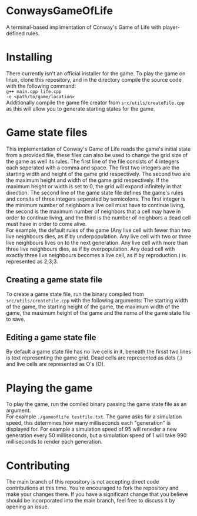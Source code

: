 # ConwaysGameOfLife
A terminal-based implimentation of Conway's Game of Life with player-defined rules.
# Installing
There currently isn't an official installer for the game. To play the game on linux, clone this repository, and in the directory compile the source code with the following command:<br><code>g++ main.cpp life.cpp -o <path/to/game/location></code><br>Additionally compile the game file creator from <code>src/utils/createFile.cpp</code> as this will allow you to generate starting states for the game.
# Game state files
This implementation of Conway's Game of Life reads the game's initial state from a provided file, these files can also be used to change the grid size of the game as well its rules. The first line of the file consists of 4 integers each seperated with a comma and space. The first two integers are the starting width and height of the game grid respectively. The second two are the maximum height and width of the game grid respectively. If the maximum height or width is set to 0, the grid will expand infinitely in that direction. The second line of the game state file defines the game's rules and consits of three integers seperated by semicolons. The first integer is the minimum number of neighbors a live cell must have to continue living, the second is the maximum number of neighbors that a cell may have in order to continue living, and the third is the number of neighbors a dead cell must have in order to come alive.<br>For example, the default rules of the game  (Any live cell with fewer than two live neighbours dies, as if by underpopulation. Any live cell with two or three live neighbours lives on to the next generation. Any live cell with more than three live neighbours dies, as if by overpopulation. Any dead cell with exactly three live neighbours becomes a live cell, as if by reproduction.) is represented as 2;3;3. 
## Creating a game state file
To create a game state file, run the binary compiled from <code>src/utils/createFile.cpp</code> with the following arguments: The starting width of the game, the starting height of the game, the maximum width of the game, the maximum height of the game and the name of the game state file to save.
## Editing a game state file
By default a game state file has no live cells in it, beneath the firsst two lines is text representing the game grid. Dead cells are represented as dots (.) and live cells are represented as O's (O).
# Playing the game
To play the game, run the comiled binary passing the game state file as an argument. <br>For example <code>./gameoflife testfile.txt</code>. The game asks for a simulation speed, this determines how many milliseconds each "generation" is displayed for. For example a simulation speed of 95 will reneder a new generation every 50 milliseconds, but a simulation speed of 1 will take 990 milliseconds to render each generation.
# Contributing
The main branch of this repository is not accepting direct code contributions at this time. You're encouraged to fork the repository and make your changes there. If you have a significant change that you believe should be incorporated into the main branch, feel free to discuss it by opening an issue.



